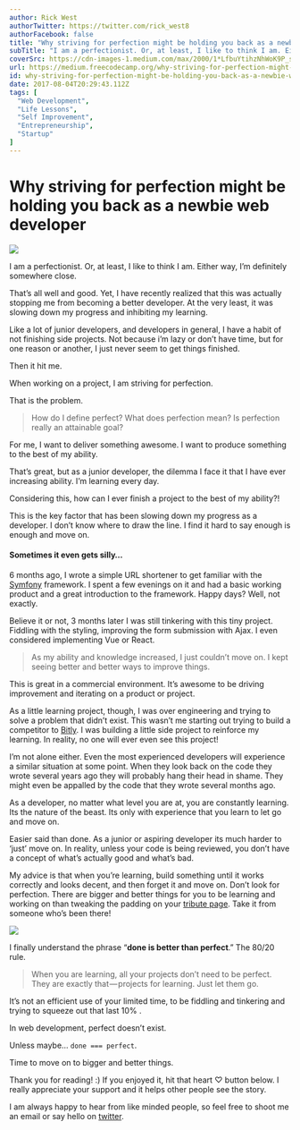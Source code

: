 ```yaml
---
author: Rick West
authorTwitter: https://twitter.com/rick_west8
authorFacebook: false
title: "Why striving for perfection might be holding you back as a newbie web developer"
subTitle: "I am a perfectionist. Or, at least, I like to think I am. Either way, I’m definitely somewhere close...."
coverSrc: https://cdn-images-1.medium.com/max/2000/1*LfbuYtihzNhWoK9P_s8MjQ.jpeg
url: https://medium.freecodecamp.org/why-striving-for-perfection-might-be-holding-you-back-as-a-newbie-web-developer-6e8ae257751f
id: why-striving-for-perfection-might-be-holding-you-back-as-a-newbie-web-developer-6e8ae257751f
date: 2017-08-04T20:29:43.112Z
tags: [
  "Web Development",
  "Life Lessons",
  "Self Improvement",
  "Entrepreneurship",
  "Startup"
]
---
```

# Why striving for perfection might be holding you back as a newbie web developer







![](https://cdn-images-1.medium.com/max/2000/1*LfbuYtihzNhWoK9P_s8MjQ.jpeg)







I am a perfectionist. Or, at least, I like to think I am. Either way, I’m definitely somewhere close.

That’s all well and good. Yet, I have recently realized that this was actually stopping me from becoming a better developer. At the very least, it was slowing down my progress and inhibiting my learning.

Like a lot of junior developers, and developers in general, I have a habit of not finishing side projects. Not because i’m lazy or don’t have time, but for one reason or another, I just never seem to get things finished.

Then it hit me.

When working on a project, I am striving for perfection.

That is the problem.

> How do I define perfect? What does perfection mean? Is perfection really an attainable goal?

For me, I want to deliver something awesome. I want to produce something to the best of my ability.

That’s great, but as a junior developer, the dilemma I face it that I have ever increasing ability. I’m learning every day.

Considering this, how can I ever finish a project to the best of my ability?!

This is the key factor that has been slowing down my progress as a developer. I don’t know where to draw the line. I find it hard to say enough is enough and move on.

#### Sometimes it even gets silly…

6 months ago, I wrote a simple URL shortener to get familiar with the [Symfony](https://symfony.com/what-is-symfony) framework. I spent a few evenings on it and had a basic working product and a great introduction to the framework. Happy days? Well, not exactly.

Believe it or not, 3 months later I was still tinkering with this tiny project. Fiddling with the styling, improving the form submission with Ajax. I even considered implementing Vue or React.

> As my ability and knowledge increased, I just couldn’t move on. I kept seeing better and better ways to improve things.

This is great in a commercial environment. It’s awesome to be driving improvement and iterating on a product or project.

As a little learning project, though, I was over engineering and trying to solve a problem that didn’t exist. This wasn’t me starting out trying to build a competitor to [Bitly](https://bitly.com/). I was building a little side project to reinforce my learning. In reality, no one will ever even see this project!

I’m not alone either. Even the most experienced developers will experience a similar situation at some point. When they look back on the code they wrote several years ago they will probably hang their head in shame. They might even be appalled by the code that they wrote several months ago.

As a developer, no matter what level you are at, you are constantly learning. Its the nature of the beast. Its only with experience that you learn to let go and move on.

Easier said than done. As a junior or aspiring developer its much harder to ‘just’ move on. In reality, unless your code is being reviewed, you don’t have a concept of what’s actually good and what’s bad.

My advice is that when you’re learning, build something until it works correctly and looks decent, and then forget it and move on. Don’t look for perfection. There are bigger and better things for you to be learning and working on than tweaking the padding on your [tribute page](https://www.freecodecamp.org/challenges/build-a-tribute-page). Take it from someone who’s been there!



![](https://cdn-images-1.medium.com/max/1600/1*rZ3nACPIyeP3AptkIbAJIQ.jpeg)



I finally understand the phrase “**done is better than perfect**.” The 80/20 rule.

> When you are learning, all your projects don’t need to be perfect. They are exactly that — projects for learning. Just let them go.

It’s not an efficient use of your limited time, to be fiddling and tinkering and trying to squeeze out that last 10% .

In web development, perfect doesn’t exist.

Unless maybe… `done === perfect`.

Time to move on to bigger and better things.

Thank you for reading! :) If you enjoyed it, hit that heart ♡ button below. I really appreciate your support and it helps other people see the story.

I am always happy to hear from like minded people, so feel free to shoot me an email or say hello on [twitter](http://twitter.com/rick_west8).








